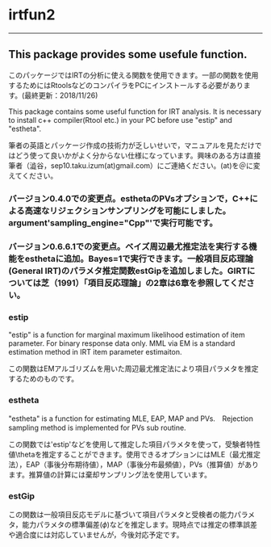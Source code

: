 # irtfun2
------
## This package provides some usefule function.
このパッケージではIRTの分析に使える関数を使用できます。一部の関数を使用するためにはRtoolsなどのコンパイラをPCにインストールする必要があります。(最終更新：2018/11/26)

This package contains some useful function for IRT analysis. It is necessary to install c++ compiler(Rtool etc.) in your PC before use "estip" and "estheta".

筆者の英語とパッケージ作成の技術力が乏しいせいで，マニュアルを見ただけではどう使って良いかがよく分からない仕様になっています。興味のある方は直接筆者（澁谷，sep10.taku.izum(at)gmail.com）にご連絡ください。(at)を＠に変えてください。

### バージョン0.4.0での変更点。esthetaのPVsオプションで，C++による高速なリジェクションサンプリングを可能にしました。argument'sampling_engine="Cpp"'で実行可能です。

### バージョン0.6.6.1での変更点。ベイズ周辺最尤推定法を実行する機能をesthetaに追加。Bayes=1で実行できます。一般項目反応理論(General IRT)のパラメタ推定関数estGipを追加しました。GIRTについては芝（1991）「項目反応理論」の2章は6章を参照してください。

### estip
"estip" is a function for marginal maximum likelihood estimation of item parameter. For binary response data only. MML via EM is a standard estimation method in IRT item parameter estimaiton.

この関数はEMアルゴリズムを用いた周辺最尤推定法により項目パラメタを推定するためのものです。

### estheta
"estheta" is a function for estimating MLE, EAP, MAP and PVs.　Rejection sampling method is implemented for PVs sub routine.

この関数では'estip'などを使用して推定した項目パラメタを使って，受験者特性値\thetaを推定することができます。使用できるオプションにはMLE（最尤推定法），EAP（事後分布期待値），MAP（事後分布最頻値），PVs（推算値）があります。推算値の計算には棄却サンプリング法を使用しています。

### estGip
この関数は一般項目反応モデルに基づいて項目パラメタと受検者の能力パラメタ，能力パラメタの標準偏差($\phi$)などを推定します。現時点では推定の標準誤差や適合度には対応していませんが，今後対応予定です。
